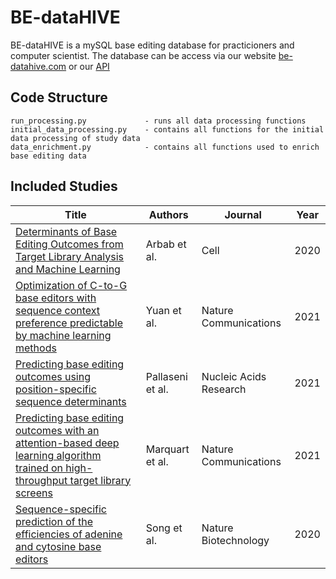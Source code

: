 # BE-dataHIVE 
BE-dataHIVE is a mySQL base editing database for practicioners and computer scientist. The database can be access via our website [be-datahive.com](https://be-datahive.com/) or our [API](https://be-datahive.com/documentation.html)

## Code Structure
    run_processing.py             - runs all data processing functions
    initial_data_processing.py    - contains all functions for the initial data processing of study data
    data_enrichment.py            - contains all functions used to enrich base editing data

## Included Studies
| Title                                                                                                                                 | Authors          | Journal                | Year |
|---------------------------------------------------------------------------------------------------------------------------------------|------------------|------------------------|------|
| [Determinants of Base Editing Outcomes from Target Library Analysis and Machine Learning](https://www.sciencedirect.com/science/article/pii/S0092867420306322)                                             | Arbab et al.     | Cell                   | 2020 |
| [Optimization of C-to-G base editors with sequence context preference predictable by machine learning methods](https://www.nature.com/articles/s41467-021-25217-y)                        | Yuan et al.      | Nature Communications  | 2021 |
| [Predicting base editing outcomes using position-specific sequence determinants](https://academic.oup.com/nar/article/50/6/3551/6548303?login=false)                                                     | Pallaseni et al. | Nucleic Acids Research | 2021 |
| [Predicting base editing outcomes with an attention-based deep learning algorithm trained on high-throughput target library screens](https://www.nature.com/articles/s41467-021-25375-z) | Marquart et al.  | Nature Communications  | 2021 |
| [Sequence-specific prediction of the efficiencies of adenine and cytosine base editors](https://www.nature.com/articles/s41587-020-0573-5)                                               | Song et al.      | Nature Biotechnology   | 2020 |
